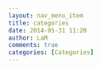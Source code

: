 ```yaml
---
layout: nav_menu_item
title: categories
date: 2014-05-31 11:20
author: LaM
comments: true
categories: [Categories]
---
```


